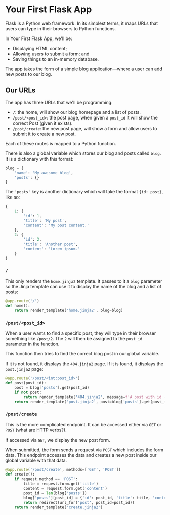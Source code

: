 # Your First Flask App

Flask is a Python web framework. In its simplest terms, it maps URLs that users can type in their browsers to Python functions.

In Your First Flask App, we'll be:

* Displaying HTML content;
* Allowing users to submit a form; and
* Saving things to an in-memory database.

The app takes the form of a simple blog application—where a user can add new posts to our blog.

## Our URLs

The app has three URLs that we'll be programming:

* `/`: the home, will show our blog homepage and a list of posts.
* `/post/<post_id>`: the post page, when given a `post_id` it will show the correct Post (given it exists).
* `/post/create`: the new post page, will show a form and allow users to submit it to create a new post.

Each of these routes is mapped to a Python function.

There is also a global variable which stores our blog and posts called `blog`. It is a dictionary with this format:

```python
blog = {
	'name': 'My awesome blog',
	'posts': {}
}
```

The `'posts'` key is another dictionary which will take the format `{id: post}`, like so:

```python
{
	1: {
		'id': 1,
		'title': 'My post',
		'content': 'My post content.'
	},
	2: {
		'id': 2,
		'title': 'Another post',
		'content': 'Lorem ipsum.'
	}
}
```

### `/`

This only renders the `home.jinja2` template. It passes to it a `blog` parameter so the Jinja template can use it to display the name of the blog and a list of posts:

```python
@app.route('/')
def home():
	return render_template('home.jinja2', blog=blog)
```

### `/post/<post_id>`

When a user wants to find a specific post, they will type in their browser something like `/post/2`. The `2` will then be assigned to the `post_id` parameter in the function.

This function then tries to find the correct blog post in our global variable.

If it is not found, it displays the `404.jinja2` page. If it is found, it displays the `post.jinja2` page:

```python
@app.route('/post/<int:post_id>')
def post(post_id):
	post = blog['posts'].get(post_id)
	if not post:
		return render_template('404.jinja2', message=f'A post with id {post_id} was not found.')
	return render_template('post.jinja2', post=blog['posts'].get(post_id))
```

### `/post/create`

This is the more complicated endpoint. It can be accessed either via `GET` or `POST` (what are HTTP verbs?).

If accessed via `GET`, we display the new post form.

When submitted, the form sends a request via `POST` which includes the form data. This endpoint accesses the data and creates a new post inside our global variable with that data.

```python
@app.route('/post/create', methods=['GET', 'POST'])
def create():
	if request.method == 'POST':
		title = request.form.get('title')
		content = request.form.get('content')
		post_id = len(blog['posts'])
		blog['posts'][post_id] = {'id': post_id, 'title': title, 'content': content}
		return redirect(url_for('post', post_id=post_id))
	return render_template('create.jinja2')
```